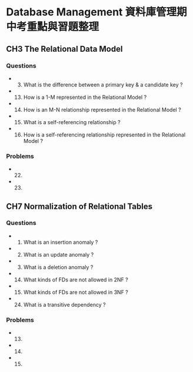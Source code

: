 # Database Management 資料庫管理期中考重點與習題整理

## CH3 The Relational Data Model
### Questions
- 3. What is the difference between a primary key & a candidate key ?
- 13. How is a 1-M represented in the Relational Model ?
- 14. How is an M-N relationship represented in the Relational Model ?
- 15. What is a self-referencing relationship ?
- 16. How is a self-referencing relationship represented in the Relational Model ?
### Problems
- 22. 
- 23. 

## CH7 Normalization of Relational Tables
### Questions
- 1. What is an insertion anomaly ?
- 2. What is an update anomaly ?
- 3. What is a deletion anomaly ?
- 14. What kinds of FDs are not allowed in 2NF ?
- 15. What kinds of FDs are not allowed in 3NF ?
- 24. What is a transitive dependency ?
### Problems 
- 13. 
- 14. 
- 15. 
